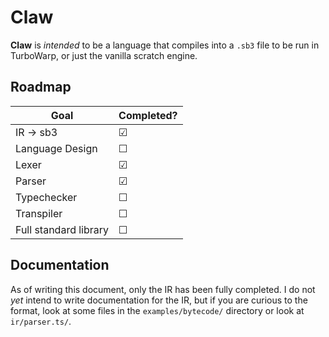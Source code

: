 # Claw
**Claw** is *intended* to be a language that compiles into a `.sb3` file to be run in TurboWarp, or just the vanilla scratch engine.

## Roadmap
| Goal                  | Completed? |
| --------------------- | ---------- |
| IR -> sb3             | ☑          |
| Language Design       | ☐          |
| Lexer                 | ☑          |
| Parser                | ☑          |
| Typechecker           | ☐          |
| Transpiler            | ☐          |
| Full standard library | ☐          |

## Documentation

As of writing this document, only the IR has been fully completed.
I do not *yet* intend to write documentation for the IR, but if you are curious to the format, look at some files in the `examples/bytecode/` directory or look at `ir/parser.ts/`.
